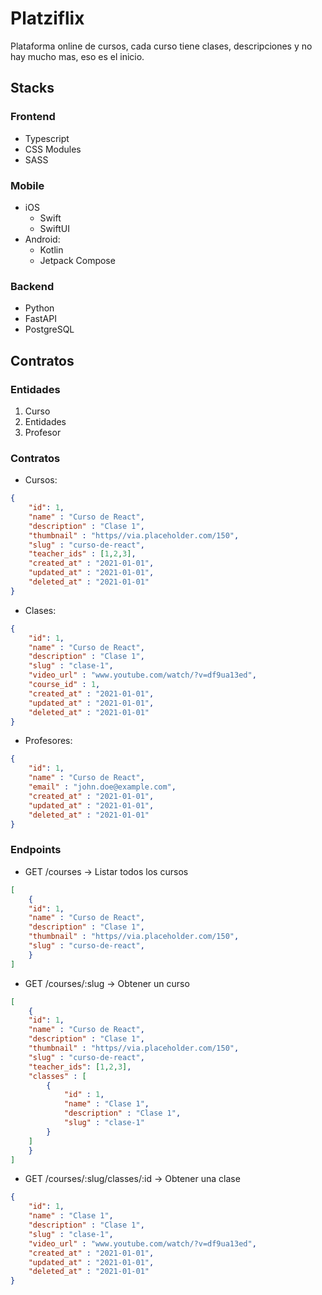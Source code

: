 # Platziflix

Plataforma online de cursos, cada curso tiene clases, descripciones y no hay mucho mas, eso es el inicio.

## Stacks

### Frontend
- Typescript
- CSS Modules
- SASS

### Mobile
- iOS
    - Swift
    - SwiftUI
- Android:
    - Kotlin
    - Jetpack Compose

### Backend 
- Python
- FastAPI
- PostgreSQL

## Contratos

### Entidades

1. Curso
2. Entidades
3. Profesor

### Contratos

- Cursos:
```json
{
    "id": 1,
    "name" : "Curso de React",
    "description" : "Clase 1",
    "thumbnail" : "https//via.placeholder.com/150",
    "slug" : "curso-de-react",
    "teacher_ids" : [1,2,3],
    "created_at" : "2021-01-01",
    "updated_at" : "2021-01-01",
    "deleted_at" : "2021-01-01"
}
```

- Clases:
```json
{
    "id": 1,
    "name" : "Curso de React",
    "description" : "Clase 1",
    "slug" : "clase-1",
    "video_url" : "www.youtube.com/watch/?v=df9ua13ed",
    "course_id" : 1,
    "created_at" : "2021-01-01",
    "updated_at" : "2021-01-01",
    "deleted_at" : "2021-01-01"
}
```

- Profesores:
```json
{
    "id": 1,
    "name" : "Curso de React",
    "email" : "john.doe@example.com",
    "created_at" : "2021-01-01",
    "updated_at" : "2021-01-01",
    "deleted_at" : "2021-01-01"
}
```

### Endpoints

- GET /courses -> Listar todos los cursos

```json
[
    {
    "id": 1,
    "name" : "Curso de React",
    "description" : "Clase 1",
    "thumbnail" : "https//via.placeholder.com/150",
    "slug" : "curso-de-react",
    }
]
```

- GET /courses/:slug -> Obtener un curso

```json
[
    {
    "id": 1,
    "name" : "Curso de React",
    "description" : "Clase 1",
    "thumbnail" : "https//via.placeholder.com/150",
    "slug" : "curso-de-react",
    "teacher_ids": [1,2,3],
    "classes" : [
        {
            "id" : 1,
            "name" : "Clase 1",
            "description" : "Clase 1",
            "slug" : "clase-1"
        }
    ]
    }
]
```

- GET /courses/:slug/classes/:id -> Obtener una clase
```json
{
    "id": 1,
    "name" : "Clase 1",
    "description" : "Clase 1",
    "slug" : "clase-1",
    "video_url" : "www.youtube.com/watch/?v=df9ua13ed",
    "created_at" : "2021-01-01",
    "updated_at" : "2021-01-01",
    "deleted_at" : "2021-01-01"
}
```
